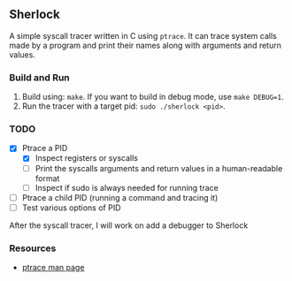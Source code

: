 ## Sherlock

A simple syscall tracer written in C using `ptrace`. It can trace system calls made by a program and print their names along with arguments and return values.

### Build and Run

1. Build using: `make`. If you want to build in debug mode, use `make DEBUG=1`.
2. Run the tracer with a target pid: `sudo ./sherlock <pid>`.

### TODO

- [X] Ptrace a PID
	- [X] Inspect registers or syscalls
	- [ ] Print the syscalls arguments and return values in a human-readable format
	- [ ] Inspect if sudo is always needed for running trace
- [ ] Ptrace a child PID (running a command and tracing it)
- [ ] Test various options of PID

After the syscall tracer, I will work on add a debugger to Sherlock

### Resources

- [ptrace man page](https://man7.org/linux/man-pages/man2/ptrace.2.html)
